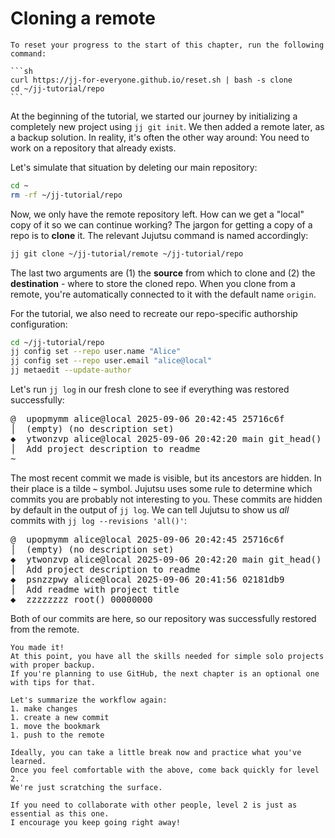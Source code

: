 # Cloning a remote

````admonish reset title="Reset your progress" collapsible=true
To reset your progress to the start of this chapter, run the following command:

```sh
curl https://jj-for-everyone.github.io/reset.sh | bash -s clone
cd ~/jj-tutorial/repo
```
````

At the beginning of the tutorial, we started our journey by initializing a completely new project using `jj git init`.
We then added a remote later, as a backup solution.
In reality, it's often the other way around:
You need to work on a repository that already exists.

Let's simulate that situation by deleting our main repository:

```sh
cd ~
rm -rf ~/jj-tutorial/repo
```

Now, we only have the remote repository left.
How can we get a "local" copy of it so we can continue working?
The jargon for getting a copy of a repo is to **clone** it.
The relevant Jujutsu command is named accordingly:

```sh
jj git clone ~/jj-tutorial/remote ~/jj-tutorial/repo
```

The last two arguments are (1) the **source** from which to clone and (2) the **destination** - where to store the cloned repo. 
When you clone from a remote, you're automatically connected to it with the default name `origin`.

For the tutorial, we also need to recreate our repo-specific authorship configuration:

```sh
cd ~/jj-tutorial/repo
jj config set --repo user.name "Alice"
jj config set --repo user.email "alice@local"
jj metaedit --update-author
```

Let's run `jj log` in our fresh clone to see if everything was restored successfully:

<!-- generated by aha script -->
<pre class="aha">
<span class="bold "></span><span class="bold green ">@</span>  <span class="bold "></span><span class="bold highlighted purple ">u</span><span class="bold highlighted dimgray ">popmymm</span><span class="bold "> </span><span class="bold yellow ">alice@local</span><span class="bold "> </span><span class="bold highlighted cyan ">2025-09-06 20:42:45</span><span class="bold "> </span><span class="bold highlighted blue ">2</span><span class="bold highlighted dimgray ">5716c6f</span><span class="bold "></span>
│  <span class="bold "></span><span class="bold highlighted green ">(empty)</span><span class="bold "> </span><span class="bold highlighted green ">(no description set)</span><span class="bold "></span>
<span class="bold "></span><span class="bold highlighted cyan ">◆</span>  <span class="bold "></span><span class="bold purple ">y</span><span class="highlighted dimgray ">twonzvp</span> <span class="yellow ">alice@local</span> <span class="cyan ">2025-09-06 20:42:20</span> <span class="purple ">main</span> <span class="green ">git_head()</span> <span class="bold "></span><span class="bold blue ">0</span><span class="highlighted dimgray ">a518bdd</span>
│  Add project description to readme
~
</pre>

The most recent commit we made is visible, but its ancestors are hidden.
In their place is a tilde **`~`** symbol.
Jujutsu uses some rule to determine which commits you are probably not interesting to you.
These commits are hidden by default in the output of `jj log`.
We can tell Jujutsu to show us _all_ commits with `jj log --revisions 'all()'`:

<!-- generated by aha script -->
<pre class="aha">
<span class="bold "></span><span class="bold green ">@</span>  <span class="bold "></span><span class="bold highlighted purple ">u</span><span class="bold highlighted dimgray ">popmymm</span><span class="bold "> </span><span class="bold yellow ">alice@local</span><span class="bold "> </span><span class="bold highlighted cyan ">2025-09-06 20:42:45</span><span class="bold "> </span><span class="bold highlighted blue ">2</span><span class="bold highlighted dimgray ">5716c6f</span><span class="bold "></span>
│  <span class="bold "></span><span class="bold highlighted green ">(empty)</span><span class="bold "> </span><span class="bold highlighted green ">(no description set)</span><span class="bold "></span>
<span class="bold "></span><span class="bold highlighted cyan ">◆</span>  <span class="bold "></span><span class="bold purple ">y</span><span class="highlighted dimgray ">twonzvp</span> <span class="yellow ">alice@local</span> <span class="cyan ">2025-09-06 20:42:20</span> <span class="purple ">main</span> <span class="green ">git_head()</span> <span class="bold "></span><span class="bold blue ">0</span><span class="highlighted dimgray ">a518bdd</span>
│  Add project description to readme
<span class="bold "></span><span class="bold highlighted cyan ">◆</span>  <span class="bold "></span><span class="bold purple ">p</span><span class="highlighted dimgray ">snzzpwy</span> <span class="yellow ">alice@local</span> <span class="cyan ">2025-09-06 20:41:56</span> <span class="bold "></span><span class="bold blue ">02</span><span class="highlighted dimgray ">181db9</span>
│  Add readme with project title
<span class="bold "></span><span class="bold highlighted cyan ">◆</span>  <span class="bold "></span><span class="bold purple ">z</span><span class="highlighted dimgray ">zzzzzzz</span> <span class="green ">root()</span> <span class="bold "></span><span class="bold blue ">00</span><span class="highlighted dimgray ">000000</span>
</pre>

Both of our commits are here, so our repository was successfully restored from the remote.

```admonish success title="You've completed Level 1 ! 🎉"
You made it!
At this point, you have all the skills needed for simple solo projects with proper backup.
If you're planning to use GitHub, the next chapter is an optional one with tips for that.

Let's summarize the workflow again:
1. make changes
1. create a new commit
1. move the bookmark
1. push to the remote

Ideally, you can take a little break now and practice what you've learned.
Once you feel comfortable with the above, come back quickly for level 2.
We're just scratching the surface.

If you need to collaborate with other people, level 2 is just as essential as this one.
I encourage you keep going right away!
```
